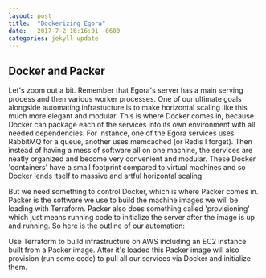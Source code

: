 ```yaml
---
layout: post
title:  "Dockerizing Egora"
date:   2017-7-2 16:16:01 -0600
categories: jekyll update
---
```




## Docker and Packer

Let's zoom out a bit. Remember that Egora's server has a main serving process and then various worker processes. One of our ultimate goals alongside automating infrastucture is to make horizontal scaling like this much more elegant and modular. This is where Docker comes in, because Docker can package each of the services into its own environment with all needed dependencies. For instance, one of the Egora services uses RabbitMQ for a queue, another uses memcached (or Redis I forget). Then instead of having a mess of software all on one machine, the services are neatly organized and become very convenient and modular. These Docker 'containers' have a small footprint compared to virtual machines and so Docker lends itself to massive and artful horizontal scaling.

But we need something to control Docker, which is where Packer comes in. Packer is the software we use to build the machine images we will be loading with Terraform. Packer also does something called 'provisioning' which just means running code to initialize the server after the image is up and running. So here is the outline of our automation:

Use Terraform to build infrastructure on AWS including an EC2 instance built from a Packer image. After it's loaded this Packer image will also provision (run some code) to pull all our services via Docker and initialize them.

